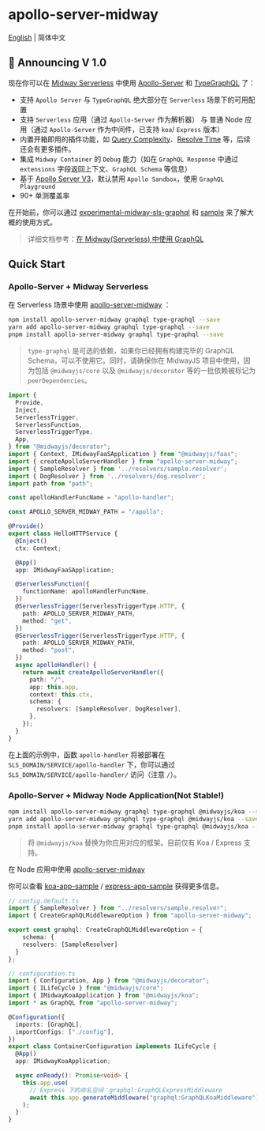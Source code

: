 # apollo-server-midway

[English](./README.en-US.md) | 简体中文

## 🎉 Announcing V 1.0

现在你可以在 [Midway Serverless](https://www.yuque.com/midwayjs/midway_v2/serverless_introduction) 中使用 [Apollo-Server](https://www.apollographql.com/docs/apollo-server) 和 [TypeGraphQL](https://github.com/MichalLytek/type-graphql) 了：

- 支持 `Apollo Server` 与 `TypeGraphQL` 绝大部分在 `Serverless` 场景下的可用配置
- 支持 `Serverless` 应用（通过 `Apollo-Server` 作为解析器） 与 普通 Node 应用（通过 `Apollo-Server` 作为中间件，已支持 `koa`/ `Express` 版本）
- 内置开箱即用的插件功能，如 [Query Complexity](packages/apollo-query-complexity)、[Resolve Time](packages/apollo-resolve-time) 等，后续还会有更多插件。
- 集成 `Midway Container` 的 `Debug` 能力（如在 `GraphQL Response` 中通过 `extensions` 字段返回上下文、`GraphQL Schema` 等信息）
- 基于 [Apollo Server V3](https://www.apollographql.com/docs/apollo-server/migration/)，默认禁用 `Apollo Sandbox`，使用 `GraphQL Playground`
- 90+ 单测覆盖率

在开始前，你可以通过 [experimental-midway-sls-graphql](https://github.com/linbudu599/experimental-midway-sls-graphql) 和 [sample](packages/sample/src/function/hello.ts) 来了解大概的使用方式。

> 详细文档参考：[在 Midway(Serverless) 中使用 GraphQL](https://www.yuque.com/midwayjs/midway_v2/qfdtnx)

## Quick Start

### Apollo-Server + Midway Serverless

在 Serverless 场景中使用 [apollo-server-midway](packages/apollo-server-midway) ：

```bash
npm install apollo-server-midway graphql type-graphql --save
yarn add apollo-server-midway graphql type-graphql --save
pnpm install apollo-server-midway graphql type-graphql --save
```

> `type-graphql` 是可选的依赖，如果你已经拥有构建完毕的 GraphQL Schema，可以不使用它。同时，请确保你在 MidwayJS 项目中使用，因为包括 `@midwayjs/core` 以及 `@midwayjs/decorator` 等的一批依赖被标记为 `peerDependencies`。

```typescript
import {
  Provide,
  Inject,
  ServerlessTrigger,
  ServerlessFunction,
  ServerlessTriggerType,
  App,
} from "@midwayjs/decorator";
import { Context, IMidwayFaaSApplication } from "@midwayjs/faas";
import { createApolloServerHandler } from "apollo-server-midway";
import { SampleResolver } from '../resolvers/sample.resolver';
import { DogResolver } from '../resolvers/dog.resolver';
import path from "path";

const apolloHandlerFuncName = "apollo-handler";

const APOLLO_SERVER_MIDWAY_PATH = "/apollo";

@Provide()
export class HelloHTTPService {
  @Inject()
  ctx: Context;

  @App()
  app: IMidwayFaaSApplication;

  @ServerlessFunction({
    functionName: apolloHandlerFuncName,
  })
  @ServerlessTrigger(ServerlessTriggerType.HTTP, {
    path: APOLLO_SERVER_MIDWAY_PATH,
    method: "get",
  })
  @ServerlessTrigger(ServerlessTriggerType.HTTP, {
    path: APOLLO_SERVER_MIDWAY_PATH,
    method: "post",
  })
  async apolloHandler() {
    return await createApolloServerHandler({
      path: "/",
      app: this.app,
      context: this.ctx,
      schema: {
        resolvers: [SampleResolver, DogResolver],
      },
    });
  }
}
```

在上面的示例中，函数 `apollo-handler` 将被部署在 `SLS_DOMAIN/SERVICE/apollo-handler` 下，你可以通过 `SLS_DOMAIN/SERVICE/apollo-handler/` 访问（注意 `/`）。

### Apollo-Server + Midway Node Application(Not Stable!)

```bash
npm install apollo-server-midway graphql type-graphql @midwayjs/koa --save
yarn add apollo-server-midway graphql type-graphql @midwayjs/koa --save
pnpm install apollo-server-midway graphql type-graphql @midwayjs/koa --save
```

> 将 `@midwayjs/koa` 替换为你应用对应的框架。目前仅有 Koa / Express 支持。

在 Node 应用中使用 [apollo-server-midway](packages/apollo-server-midway/lib/app/graphql-middleware.ts)

你可以查看 [koa-app-sample](packages/koa-app-sample) / [express-app-sample](packages/express-app-sample) 获得更多信息。

```typescript
// config.default.ts
import { SampleResolver } from "../resolvers/sample.resolver";
import { CreateGraphQLMiddlewareOption } from "apollo-server-midway";

export const graphql: CreateGraphQLMiddlewareOption = {
	schema: {
  	resolvers: [SampleResolver]
  }
};

// configuration.ts
import { Configuration, App } from "@midwayjs/decorator";
import { ILifeCycle } from "@midwayjs/core";
import { IMidwayKoaApplication } from "@midwayjs/koa";
import * as GraphQL from "apollo-server-midway";

@Configuration({
  imports: [GraphQL],
  importConfigs: ["./config"],
})
export class ContainerConfiguration implements ILifeCycle {
  @App()
  app: IMidwayKoaApplication;

  async onReady(): Promise<void> {
    this.app.use(
      // Express 下的命名空间：graphql:GraphQLExpressMiddleware
      await this.app.generateMiddleware("graphql:GraphQLKoaMiddleware")
    );
  }
}
```
